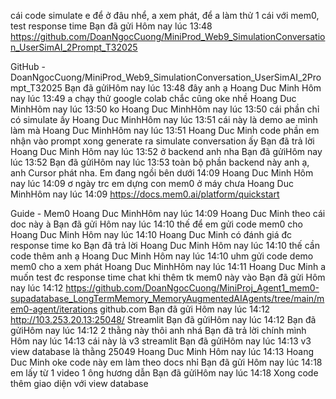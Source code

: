 cái code simulate e để ở đâu nhể, a xem phát, để a làm thử 1 cái với mem0, test response time
Bạn đã gửi
Hôm nay lúc 13:48
https://github.com/DoanNgocCuong/MiniProd_Web9_SimulationConversation_UserSimAI_2Prompt_T32025

GitHub - DoanNgocCuong/MiniProd_Web9_SimulationConversation_UserSimAI_2Prompt_T32025
Bạn đã gửiHôm nay lúc 13:48
đây anh ạ
Hoang Duc Minh
Hôm nay lúc 13:49
a chạy thử google colab chắc cũng oke nhề
Hoang Duc MinhHôm nay lúc 13:50
ko
Hoang Duc MinhHôm nay lúc 13:50
cái phần chỉ có simulate ấy
Hoang Duc MinhHôm nay lúc 13:51
cái này là demo ae mình làm mà
Hoang Duc MinhHôm nay lúc 13:51
Hoang Duc Minh
code phần em nhận vào prompt xong generate ra simulate conversation ấy
Bạn đã trả lời Hoang Duc Minh
Hôm nay lúc 13:52
ở backend anh nha
Bạn đã gửiHôm nay lúc 13:52
Bạn đã gửiHôm nay lúc 13:53
toàn bộ phần backend này anh ạ, anh Cursor phát nha. Em đang ngồi bên dưới
14:09
Hoang Duc Minh
Hôm nay lúc 14:09
ơ ngày trc em dựng con mem0 ở máy chưa
Hoang Duc MinhHôm nay lúc 14:09
https://docs.mem0.ai/platform/quickstart

Guide - Mem0
Hoang Duc MinhHôm nay lúc 14:09
Hoang Duc Minh
theo cái doc này à
Bạn đã gửi
Hôm nay lúc 14:10
thế để em gửi code mem0 cho
Hoang Duc Minh
Hôm nay lúc 14:10
Hoang Duc Minh
có đánh giá đc response time ko
Bạn đã trả lời Hoang Duc Minh
Hôm nay lúc 14:10
thế cần code thêm anh ạ
Hoang Duc Minh
Hôm nay lúc 14:10
uhm gửi code demo mem0 cho a xem phát
Hoang Duc MinhHôm nay lúc 14:11
Hoang Duc Minh
a muốn test đc response time chat khi thêm tk mem0 này vào
Bạn đã gửi
Hôm nay lúc 14:12
https://github.com/DoanNgocCuong/MiniProj_Agent1_mem0-supadatabase_LongTermMemory_MemoryAugmentedAIAgents/tree/main/mem0-agent/iterations
github.com
Bạn đã gửi
Hôm nay lúc 14:12
http://103.253.20.13:25048/
Streamlit
Bạn đã gửiHôm nay lúc 14:12
Bạn đã gửiHôm nay lúc 14:12
2 thằng này thôi anh nhá
Bạn đã trả lời chính mình
Hôm nay lúc 14:13
cái này là v3 streamlit
Bạn đã gửiHôm nay lúc 14:13
v3 view database là thằng 25049
Hoang Duc Minh
Hôm nay lúc 14:13
Hoang Duc Minh
oke code này em làm theo docs nhỉ
Bạn đã gửi
Hôm nay lúc 14:18
em lấy từ 1 video 1 ông hương dẫn
Bạn đã gửiHôm nay lúc 14:18
Xong code thêm giao diện với view database
